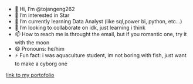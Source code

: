 - 👋 Hi, I’m @tojangeng262
- 👀 I’m interested in Star
- 🌱 I’m currently learning Data Analyst (like sql,power bi, python, etc...)
- 💞️ I’m looking to collaborate on idk, just learning i think
- 📫 How to reach me is throught the email, but if you romantic one, try it with the moon
- 😄 Pronouns: he/him
- ⚡ Fun fact: i was aquaculture student, im not boring with fish, just want to make a cyborg one

[link to my portofolio](https://github.com/tojangeng262/portofolio_nasrudyFM)

<!---
tojangeng262/tojangeng262 is a ✨ special ✨ repository because its `README.md` (this file) appears on your GitHub profile.
You can click the Preview link to take a look at your changes.
--->
